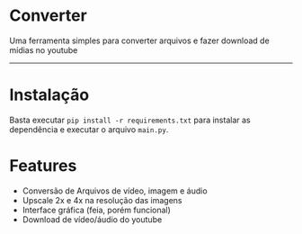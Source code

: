 # Converter
Uma ferramenta simples para converter arquivos e fazer download de mídias no youtube

--- 

# Instalação

Basta executar `pip install -r requirements.txt` para instalar as dependência e executar o arquivo `main.py`.

# Features

- Conversão de Arquivos de vídeo, imagem e áudio
- Upscale 2x e 4x na resolução das imagens
- Interface gráfica (feia, porém funcional)
- Download de vídeo/áudio do youtube
